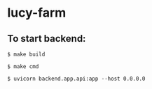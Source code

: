 # lucy-farm

## To start backend:

`$ make build`

`$ make cmd`

`$ uvicorn backend.app.api:app --host 0.0.0.0`
